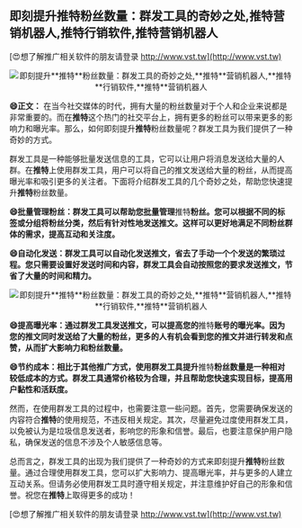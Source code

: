 ## **即刻提升**推特**粉丝数量：群发工具的奇妙之处,**推特**营销机器人,**推特**行销软件,**推特**营销机器人**

[😍想了解推广相关软件的朋友请登录 http://www.vst.tw](http://www.vst.tw)

 <center><img src="https://vst.tw/MP4/tuiguang/png/7.png" alt="即刻提升**推特**粉丝数量：群发工具的奇妙之处,**推特**营销机器人,**推特**行销软件,**推特**营销机器人"></center>

**😄正文：**
在当今社交媒体的时代，拥有大量的粉丝数量对于个人和企业来说都是非常重要的。而在**推特**这个热门的社交平台上，拥有更多的粉丝可以带来更多的影响力和曝光率。那么，如何即刻提升**推特**粉丝数量呢？群发工具为我们提供了一种奇妙的方式。

群发工具是一种能够批量发送信息的工具，它可以让用户将消息发送给大量的人群。在**推特**上使用群发工具，用户可以将自己的推文发送给大量的粉丝，从而提高曝光率和吸引更多的关注者。下面将介绍群发工具的几个奇妙之处，帮助您快速提升**推特**粉丝数量。

**😄批量管理粉丝：群发工具可以帮助您批量管理**推特**粉丝。您可以根据不同的标签或分组将粉丝分类，然后有针对性地发送推文。这样可以更好地满足不同粉丝群体的需求，提高互动和关注度。**

**😄自动化发送：群发工具可以自动化发送推文，省去了手动一个个发送的繁琐过程。您只需要设置好发送时间和内容，群发工具会自动按照您的要求发送推文，节省了大量的时间和精力。**

 <center><img src="https://vst.tw/MP4/tuiguang/png/6.png" alt="即刻提升**推特**粉丝数量：群发工具的奇妙之处,**推特**营销机器人,**推特**行销软件,**推特**营销机器人"></center>

**😄提高曝光率：通过群发工具发送推文，可以提高您的**推特**账号的曝光率。因为您的推文同时发送给了大量的粉丝，更多的人有机会看到您的推文并进行转发和点赞，从而扩大影响力和粉丝数量。**

**😄节约成本：相比于其他推广方式，使用群发工具提升**推特**粉丝数量是一种相对较低成本的方式。群发工具通常价格较为合理，并且帮助您快速实现目标，提高用户黏性和活跃度。**

然而，在使用群发工具的过程中，也需要注意一些问题。首先，您需要确保发送的内容符合**推特**的使用规范，不违反相关规定。其次，尽量避免过度使用群发工具，以免被认为是垃圾信息发送者，影响您的形象和信誉。最后，也要注意保护用户隐私，确保发送的信息不涉及个人敏感信息等。

总而言之，群发工具的出现为我们提供了一种奇妙的方式来即刻提升**推特**粉丝数量。通过合理使用群发工具，您可以扩大影响力、提高曝光率，并与更多的人建立互动关系。但请务必使用群发工具时遵守相关规定，并注意维护好自己的形象和信誉。祝您在**推特**上取得更多的成功！

[😍想了解推广相关软件的朋友请登录 http://www.vst.tw](http://www.vst.tw)



